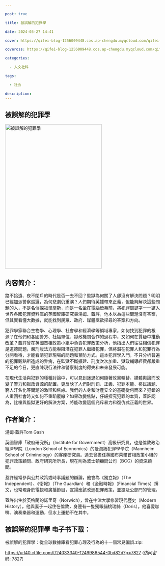 ```yaml
---

post: true

title: 被誤解的犯罪學

date: 2024-05-27 14:41

cover: https://qifei-blog-1256009448.cos.ap-chengdu.myqcloud.com/qifei-blog/6610bc4668eb9357133ae3f5.jpg

coveross: https://qifei-blog-1256009448.cos.ap-chengdu.myqcloud.com/qifei-blog/6610bc4668eb9357133ae3f5.jpg

categories:

  - 人文社科

tags:

  - 社会

description:
---
```


## 被誤解的犯罪學
<img alt="被誤解的犯罪學 " class="aligncenter loading" data-was-processed="true" decoding="async" fetchpriority="high" height="471" src="https://qifei-blog-1256009448.cos.ap-chengdu.myqcloud.com/qifei-blog/6610bc4668eb9357133ae3f5.jpg" style="cursor: zoom-in;" width="314"/>

## 内容简介：

路不拾遺、夜不閉戶的時代是否一去不回？監獄為何關了人卻沒有解決問題？明明已經加派警察巡邏，為何悲劇仍重演？人們期待英雄帶來正義，但能夠解決這些問題的人，不是名偵探福爾摩斯，而是一名坐在電腦螢幕前，將犯罪關鍵字一一鍵入世界各國犯罪資料庫的英國智庫研究員湯姆．蓋許，他本以為這些問題沒有答案，但其實看懂大數據，就能找到民眾、政府、媒體亟欲探尋的答案和方向。

犯罪學家聯合生物學、心理學、社會學和經濟學等領域專家，如何找到犯罪的根源？在他們和各國警方、社福單位、獄政機關合作的過程中，又如何在質疑中推動改革？蓋許曾在英國首相政策小組中負責犯罪政策分析，他指出人們往往相信犯罪是道德問題，嚴刑峻法方能嚇阻潛在犯罪人繼續犯罪，但將潛在犯罪人和犯罪行為分開看待，才能看清犯罪現場的問題和預防方式。這本犯罪學入門，不只分析普遍的犯罪觀點所造成的弊病，在監獄不斷擴建、刑度次次加重、獄政輔導經費卻嚴重不足的今日，更直陳現行法律和警察制度的得失和未來發展可能。

在現代生活與犯罪的種種討論中，可以見到迷思如何隨著政黨輪替、媒體輿論而改變了警力和獄政資源的配置，更反映了人們對刑罰、正義、犯罪本能、移民議題、窮人汙名化等問題的激辯和焦慮。我們的人身和財產安全的基礎從何而來？犯錯的人重回社會時又如何不重蹈覆轍？如果改變焦點，仔細探究犯罪的本質，蓋許認為，比槍與監獄更好的解決方案，將能改變這個充斥暴力和復仇式正義的世界。

## 作者简介：

湯姆‧蓋許Tom Gash

英國智庫「政府研究所」（Institute for Government）高級研究員，也是倫敦政治經濟學院（London School of Economics）的曼海姆犯罪學學院（Mannheim School of Criminology）的客座研究員。過去曾擔任英國布萊爾首相政策小組的犯罪政策顧問、政府研究所所長，現在則為波士頓顧問公司（BCG）的資深顧問。

蓋許經常參與公共政策或時事議題的辯論，他會為《獨立報》（The Independent）、《衛報》（The Guardian）和《金融時報》（Financial Times）撰文，也常現身於電視和廣播節目，宣揚應該改進犯罪政策，並擴及公部門的管理。

蓋許出生於英格蘭的諾里奇（Norwich），曾在牛津大學修習現代歷史（Modern History）。他與妻子一起住在倫敦，身邊有一隻獨眼貓桃瑞絲（Doris）。他喜愛咖啡、演奏樂器和運動，但水上運動不在其中。

## 被誤解的犯罪學 电子书下载：
被誤解的犯罪學：從全球數據庫看犯罪心理及行為的十一個常見偏誤.zip: 

https://url40.ctfile.com/f/24033340-1249986544-0bd82d?p=7827 (访问密码: 7827)
